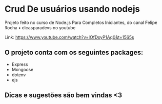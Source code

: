 # Crud De usuários usando nodejs

Projeto feito no curso de Node.js Para Completos Iniciantes, do canal Felipe Rocha • dicasparadevs no youtube

Link: https://www.youtube.com/watch?v=IOfDoyP1Aq0&t=1565s 

## O projeto conta com os seguintes packages:
- Express
- Mongoose
- dotenv
- ejs

## Dicas e sugestões são bem vindas <3

